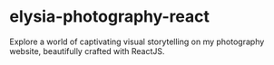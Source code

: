 # elysia-photography-react
Explore a world of captivating visual storytelling on my photography website, beautifully crafted with ReactJS.
